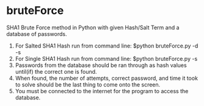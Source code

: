 # bruteForce
SHA1 Brute Force method in Python with given Hash/Salt Term and a database of passwords.

1. For Salted SHA1 Hash run from command line:
      $python bruteForce.py -d <SALTTERM> -s <HASH>
2. For Single SHA1 Hash run from command line:
      $python bruteForce.py -s <HASH>
3. Passwords from the database should be ran through as hash values until(if) the correct one is found.
4. When found, the number of attempts, correct password, and time it took to solve should be the last thing to come onto the screen.
5. You must be connected to the internet for the program to access the database.
